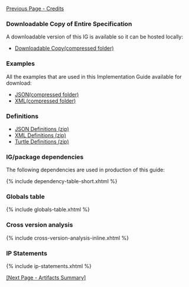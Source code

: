 [Previous Page - Credits](Credits.html)

### Downloadable Copy of Entire Specification

A downloadable version of this IG is available so it can be hosted locally:

- [Downloadable Copy(compressed folder)](full-ig.zip)

### Examples

All the examples that are used in this Implementation Guide available for download:

- [JSON(compressed folder)](examples.json.zip)
- [XML(compressed folder)](examples.xml.zip)

### Definitions

- [JSON Definitions (zip)](definitions.json.zip)
- [XML Definitions (zip)](definitions.xml.zip)
- [Turtle Definitions (zip)](definitions.ttl.zip)

### IG/package dependencies

The following dependencies are used in production of this guide:

{% include dependency-table-short.xhtml %}

### Globals table

{% include globals-table.xhtml %}

### Cross version analysis

{% include cross-version-analysis-inline.xhtml %}

### IP Statements

{% include ip-statements.xhtml %}


<p><a href="artifacts.html">[Next Page - Artifacts Summary]</a></p>

